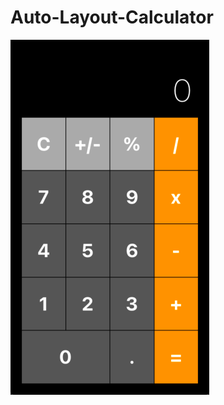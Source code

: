 # Auto-Layout-Calculator

![Image alt](https://github.com/shanidzeann/Screenshots/blob/main/AutoLayoutCalculator.png "Using Stack Views")

